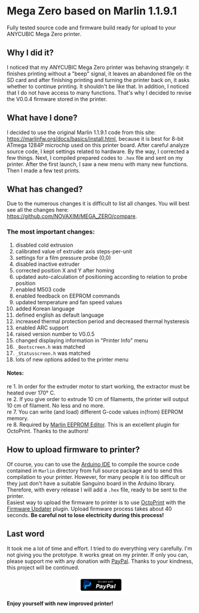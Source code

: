 # Mega Zero based on Marlin 1.1.9.1
Fully tested source code and firmware build ready for upload to your ANYCUBIC Mega Zero printer.

## Why I did it?
I noticed that my ANYCUBIC Mega Zero printer was behaving strangely: it finishes printing without a "beep" signal, it leaves an abandoned file on the SD card and after finishing printing and turning the printer back on, it asks whether to continue printing. It shouldn't be like that. In addition, I noticed that I do not have access to many functions. That's why I decided to revise the V0.0.4 firmware stored in the printer.

## What have I done?
I decided to use the original Marlin 1.1.9.1 code from this site: https://marlinfw.org/docs/basics/install.html, because it is best for 8-bit ATmega 1284P microchip used on this printer board. After careful analyze source code, I kept settings related to hardware. By the way, I corrected a few things. Next, I compiled prepared codes to `.hex` file and sent on my printer. After the first launch, I saw a new menu with many new functions. Then I made a few test prints.

## What has changed?
Due to the numerous changes it is difficult to list all changes. You will best see all the changes here: https://github.com/NOVAXIM/MEGA_ZERO/compare.

### The most important changes:
1. disabled cold extrusion
2. calibrated value of extruder axis steps-per-unit
3. settings for a film pressure probe (0,0)
4. disabled inactive extruder
5. corrected position X and Y after homing
6. updated auto-calculation of positioning according to relation to probe position
7. enabled M503 code
8. enabled feedback on EEPROM commands
9. updated temperature and fan speed values
10. added Korean language
11. defined english as default language
12. increased thermal protection period and decreased thermal hysteresis
13. enabled ARC support
14. raised version number to V0.0.5
15. changed displaying information in "Printer Info" menu
16. `_Bootscreen.h` was matched
17. `_Statusscreen.h` was matched
18. lots of new options added to the printer menu

#### Notes:
re 1. In order for the extruder motor to start working, the extractor must be heated over 170° C.\
re 2. If you give order to extrude 10 cm of filaments, the printer will output 10 cm of filament. No less and no more.\
re 7. You can write (and load) different G-code values in(from) EEPROM memory.\
re 8. Required by [Marlin EEPROM Editor](https://plugins.octoprint.org/plugins/eeprom_marlin/). This is an excellent plugin for OctoPrint. Thanks to the authors!

## How to upload firmware to printer?
Of course, you can to use the [Arduino IDE](https://www.arduino.cc/en/software) to compile the source code contained in `Marlin` directory from full source package and to send this compilation to your printer. However, for many people it is too difficult or they just don't have a suitable Sanguino board in the Arduino library. Therefore, with every release I will add a `.hex` file, ready to be sent to the printer.\
Easiest way to upload the firmware to printer is to use [OctoPrint](https://octoprint.org/) with the [Firmware Updater](https://plugins.octoprint.org/plugins/firmwareupdater/) plugin. Upload firmware process takes about 40 seconds. **Be careful not to lose electricity during this process!**

## Last word
It took me a lot of time and effort. I tried to do everything very carefully. I'm not giving you the prototype. It works great on my printer. If only you can, please support me with any donation with [PayPal](https://www.paypal.com/donate?business=UYAGJ7MSRGKJS&item_name=Mega+Zero+firmware+support&currency_code=USD). Thanks to your kindness, this project will be continued.

[<p align="center"><img width="25%" height="25%" src="https://github.com/NOVAXIM/Mega-Zero-based-on-Marlin-1.1.9.1/blob/master/Donate-with-PayPal.png?raw=true"></p>](https://www.paypal.com/donate?business=UYAGJ7MSRGKJS&item_name=Mega+Zero+firmware+support&currency_code=USD)
**Enjoy yourself with new improved printer!**